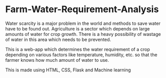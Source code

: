 # Farm-Water-Requirement-Analysis

Water scarcity is a major problem in the world and methods to save water have to be found out. Agriculture is a sector which depends on large amounts of water for crop growth. There is a heavy possibility of wastage of water in this area which needs to be prevented.

This is a web-app which determines the water requirement of a crop depending on various factors like temperature, humidity, etc. so that the farmer knows how much amount of water to use.

This is made using HTML, CSS, Flask and Machine learning
